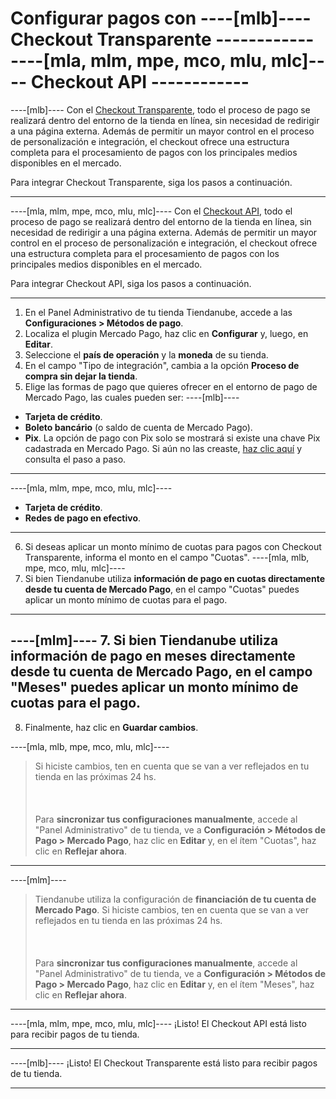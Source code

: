 # Configurar pagos con ----[mlb]---- Checkout Transparente ------------ ----[mla, mlm, mpe, mco, mlu, mlc]---- Checkout API ------------

----[mlb]----
Con el [Checkout Transparente](/developers/es/guides/checkout-api/landing), todo el proceso de pago se realizará dentro del entorno de la tienda en línea, sin necesidad de redirigir a una página externa. Además de permitir un mayor control en el proceso de personalización e integración, el checkout ofrece una estructura completa para el procesamiento de pagos con los principales medios disponibles en el mercado.

Para integrar Checkout Transparente, siga los pasos a continuación.

------------

----[mla, mlm, mpe, mco, mlu, mlc]----
Con el [Checkout API](/developers/es/guides/checkout-api/landing), todo el proceso de pago se realizará dentro del entorno de la tienda en línea, sin necesidad de redirigir a una página externa. Además de permitir un mayor control en el proceso de personalización e integración, el checkout ofrece una estructura completa para el procesamiento de pagos con los principales medios disponibles en el mercado.

Para integrar Checkout API, siga los pasos a continuación.

------------

1. En el Panel Administrativo de tu tienda Tiendanube, accede a las **Configuraciones > Métodos de pago**. 
2. Localiza el plugin Mercado Pago, haz clic en **Configurar** y, luego, en **Editar**.
3. Seleccione el **país de operación** y la **moneda** de su tienda.
4. En el campo "Tipo de integración", cambia a la opción **Proceso de compra sin dejar la tienda**.
5. Elige las formas de pago que quieres ofrecer en el entorno de pago de Mercado Pago, las cuales pueden ser:
 ----[mlb]---- 
 * **Tarjeta de crédito**.
 * **Boleto bancário** (o saldo de cuenta de Mercado Pago).
 * **Pix**. La opción de pago con Pix solo se mostrará si existe una chave Pix cadastrada en Mercado Pago. Si aún no las creaste, [haz clic aquí](https://www.youtube.com/watch?v=60tApKYVnkA) y consulta el paso a paso.
 ------------ 
----[mla, mlm, mpe, mco, mlu, mlc]---- 
 * **Tarjeta de crédito**.
 * **Redes de pago en efectivo**.
  ------------
6. Si deseas aplicar un monto mínimo de cuotas para pagos con Checkout Transparente, informa el monto en el campo "Cuotas". 
----[mla, mlb, mpe, mco, mlu, mlc]---- 
7. Si bien Tiendanube utiliza **información de pago en cuotas directamente desde tu cuenta de Mercado Pago**, en el campo "Cuotas" puedes aplicar un monto mínimo de cuotas para el pago.
------------
----[mlm]---- 
7. Si bien Tiendanube utiliza **información de pago en meses directamente desde tu cuenta de Mercado Pago**, en el campo "Meses" puedes aplicar un monto mínimo de cuotas para el pago.
------------
8. Finalmente, haz clic en **Guardar cambios**.

----[mla, mlb, mpe, mco, mlu, mlc]---- 
> Si hiciste cambios, ten en cuenta que se van a ver reflejados en tu tienda en las próximas 24 hs. <br/></br>
> <br/></br>
> Para **sincronizar tus configuraciones manualmente**, accede al "Panel Administrativo" de tu tienda, ve a **Configuración > Métodos de Pago > Mercado Pago**, haz clic en **Editar** y, en el ítem "Cuotas", haz clic en **Reflejar ahora**.

------------
----[mlm]---- 
> Tiendanube utiliza la configuración de **financiación de tu cuenta de Mercado Pago**. Si hiciste cambios, ten en cuenta que se van a ver reflejados en tu tienda en las próximas 24 hs. <br/></br>
> <br/></br>
> Para **sincronizar tus configuraciones manualmente**, accede al "Panel Administrativo" de tu tienda, ve a **Configuración > Métodos de Pago > Mercado Pago**, haz clic en **Editar** y, en el ítem "Meses", haz clic en **Reflejar ahora**.
------------

----[mla, mlm, mpe, mco, mlu, mlc]---- 
¡Listo! El Checkout API está listo para recibir pagos de tu tienda.

------------
----[mlb]---- 
¡Listo! El Checkout Transparente está listo para recibir pagos de tu tienda.

------------